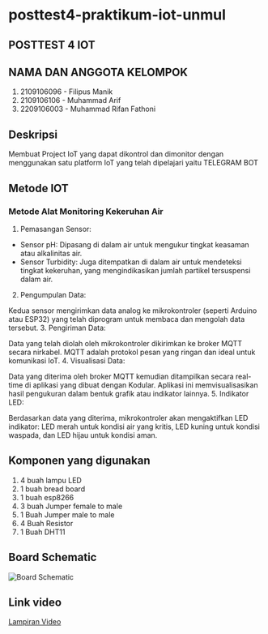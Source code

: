 # posttest4-praktikum-iot-unmul
## POSTTEST 4 IOT

## NAMA DAN ANGGOTA KELOMPOK 
1. 2109106096 - Filipus Manik
2. 2109106106 - Muhammad Arif
3. 2209106003 - Muhammad Rifan Fathoni

## Deskripsi
Membuat Project IoT yang dapat dikontrol dan dimonitor dengan menggunakan satu platform IoT yang telah dipelajari yaitu TELEGRAM BOT

## Metode IOT 
### Metode Alat Monitoring Kekeruhan Air
1. Pemasangan Sensor:

- Sensor pH: Dipasang di dalam air untuk mengukur tingkat keasaman atau alkalinitas air.
- Sensor Turbidity: Juga ditempatkan di dalam air untuk mendeteksi tingkat kekeruhan, yang mengindikasikan jumlah partikel tersuspensi dalam air.
2. Pengumpulan Data:

Kedua sensor mengirimkan data analog ke mikrokontroler (seperti Arduino atau ESP32) yang telah diprogram untuk membaca dan mengolah data tersebut.
3. Pengiriman Data:

Data yang telah diolah oleh mikrokontroler dikirimkan ke broker MQTT secara nirkabel. MQTT adalah protokol pesan yang ringan dan ideal untuk komunikasi IoT.
4. Visualisasi Data:

Data yang diterima oleh broker MQTT kemudian ditampilkan secara real-time di aplikasi yang dibuat dengan Kodular. Aplikasi ini memvisualisasikan hasil pengukuran dalam bentuk grafik atau indikator lainnya.
5. Indikator LED:

Berdasarkan data yang diterima, mikrokontroler akan mengaktifkan LED indikator: LED merah untuk kondisi air yang kritis, LED kuning untuk kondisi waspada, dan LED hijau untuk kondisi aman.

## Komponen yang digunakan
1. 4 buah lampu LED
2. 1 buah bread board
3. 1 buah esp8266
4. 3 buah Jumper female to male
5. 1 Buah Jumper male to male
6. 4 Buah Resistor
7. 1 Buah DHT11

## Board Schematic

![Board Schematic](https://github.com/Kuuhaku456/posttest3-praktikum-iot-unmul/blob/main/Gambar_Real_Sketsa.jpg)

## Link video 
[Lampiran Video](https://drive.google.com/file/d/1igVZu2edogFl3B3rgP7S3eKV7EmxxCEB/view?usp=sharing)
